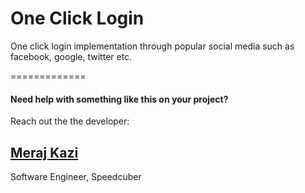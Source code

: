 # One Click Login 

One click login implementation through popular social media such as facebook, google, twitter etc. 


=============

#### Need help with something like this on your project? 

Reach out the the developer: 
## [Meraj Kazi](https://merajkazi.xyz) 
Software Engineer,
Speedcuber

